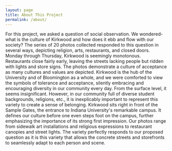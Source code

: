 ```yaml
---
layout: page
title: About This Project
permalink: /about/
---
```

For this project, we asked a question of social observation. We wondered- what is the culture of Kirkwood and how does it ebb and flow with our society? The series of 20 photos collected responded to this question in several ways, depicting religion, arts, restaurants, and closed doors. Monday through Thursday, Kirkwood is seemingly monotonous. Restaurants close fairly early, leaving the streets lacking people but ridden with lights and store signs. The photos demonstrate a culture of acceptance as many cultures and values are depicted. Kirkwood is the hub of the University and of Bloomington as a whole, and we were comforted to view the symbols of tolerance and acceptance, silently embracing and encouraging diversity in our community every day. From the surface level, it seems insignificant. However, in our community full of diverse student backgrounds, religions, etc., it is inexplicably important to represent this variety to create a sense of belonging. Kirkwood sits right in front of the Sample Gates, the entrance to Indiana University's remarkable campus. It defines our culture before one even steps foot on the campus, further emphasizing the importance of its strong first impression. Our photos range from sidewalk art installations and religious expressions to restaurant canopies and street lights. The variety perfectly responds to our proposed question as it is this variety that allows the concrete streets and storefronts to seamlessly adapt to each person and scene.         




